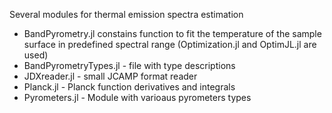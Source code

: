 Several modules for thermal emission spectra estimation
- BandPyrometry.jl constains function to fit the temperature of the sample surface in predefined spectral range (Optimization.jl and OptimJL.jl are used)
- BandPyrometryTypes.jl  - file with type descriptions
- JDXreader.jl  - small JCAMP format reader
- Planck.jl  - Planck function derivatives and integrals
- Pyrometers.jl  - Module with varioaus pyrometers types
